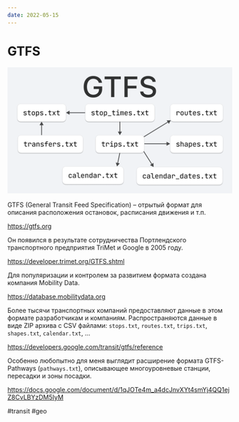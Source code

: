 ```yaml
---
date: 2022-05-15
---
```


# GTFS

![GTFS](gtfs.png)

GTFS (General Transit Feed Specification) – отрытый формат для описания
расположения остановок, расписания движения и т.п.

https://gtfs.org

Он появился в результате сотрудничества Портлендского транспортного предприятия TriMet и Google
в 2005 году.

https://developer.trimet.org/GTFS.shtml

Для популяризации и контролем за развитием формата создана компания
Mobility Data.

https://database.mobilitydata.org

Более тысячи транспортных компаний предоставляют данные
в этом формате разработчикам и компаниям.
Распространяются данные в виде ZIP архива с CSV файлами: `stops.txt`,
`routes.txt`, `trips.txt`, `shapes.txt`, `calendar.txt`, ...

https://developers.google.com/transit/gtfs/reference

Особенно любопытно для меня выглядит расширение формата GTFS-Pathways
(`pathways.txt`), описывающее многоуровневые станции, пересадки и зоны посадки.

https://docs.google.com/document/d/1qJOTe4m_a4dcJnvXYt4smYj4QQ1ejZ8CvLBYzDM5IyM

#transit #geo
